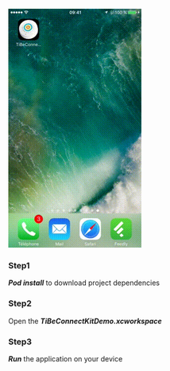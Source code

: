 [![TiBeConnect Kit Demo by Ticatag](tibeconnectdemokit.gif)](https://ticatag.com)

### Step1
***Pod install*** to download project dependencies

### Step2
Open the ***TiBeConnectKitDemo.xcworkspace***

### Step3
***Run*** the application on your device
